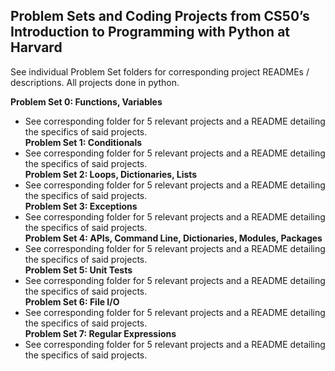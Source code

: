 ## Problem Sets and Coding Projects from CS50’s Introduction to Programming with Python at Harvard  
  
See individual Problem Set folders for corresponding project READMEs / descriptions. All projects done in python.
  
**Problem Set 0: Functions, Variables**  
   - See corresponding folder for 5 relevant projects and a README detailing the specifics of said projects.  
**Problem Set 1: Conditionals**  
   - See corresponding folder for 5 relevant projects and a README detailing the specifics of said projects.  
**Problem Set 2: Loops, Dictionaries, Lists**  
   - See corresponding folder for 5 relevant projects and a README detailing the specifics of said projects.  
**Problem Set 3: Exceptions**  
   - See corresponding folder for 5 relevant projects and a README detailing the specifics of said projects.  
**Problem Set 4: APIs, Command Line, Dictionaries, Modules, Packages**  
   - See corresponding folder for 5 relevant projects and a README detailing the specifics of said projects.  
**Problem Set 5: Unit Tests**  
   - See corresponding folder for 5 relevant projects and a README detailing the specifics of said projects.  
**Problem Set 6: File I/O**  
   - See corresponding folder for 5 relevant projects and a README detailing the specifics of said projects.  
**Problem Set 7: Regular Expressions**  
   - See corresponding folder for 5 relevant projects and a README detailing the specifics of said projects.  
